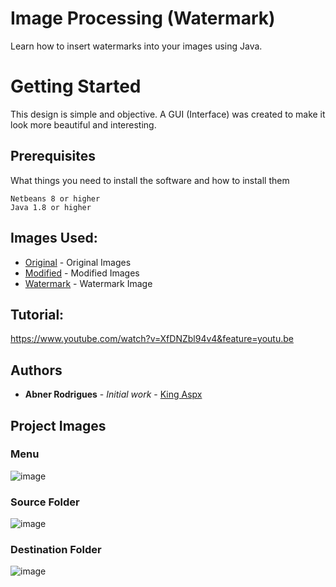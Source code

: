 # Image Processing (Watermark)
Learn how to insert watermarks into your images using Java.

# Getting Started
This design is simple and objective. A GUI (Interface) was created to make it look more beautiful and interesting.

## Prerequisites
What things you need to install the software and how to install them

```
Netbeans 8 or higher
Java 1.8 or higher
```

## Images Used:
* [Original](https://github.com/king-aspx/Image-Processing-Watermark/tree/master/samples/img) - Original Images
* [Modified](https://github.com/king-aspx/Image-Processing-Watermark/tree/master/samples/output) - Modified Images
* [Watermark](https://github.com/king-aspx/Image-Processing-Watermark/blob/master/samples/logo.png) - Watermark Image

## Tutorial:
https://www.youtube.com/watch?v=XfDNZbl94v4&feature=youtu.be

## Authors

* **Abner Rodrigues** - *Initial work* - [King Aspx](https://github.com/king-aspx)

## Project Images

### Menu
![image](https://user-images.githubusercontent.com/40338524/55267439-e2fbc680-5260-11e9-94c7-de202460f5e4.png)

### Source Folder
![image](https://user-images.githubusercontent.com/40338524/55267446-f870f080-5260-11e9-94f9-bc1b24b08ce5.png)

### Destination Folder
![image](https://user-images.githubusercontent.com/40338524/55267455-0b83c080-5261-11e9-96f2-e10b7059ff5e.png)



